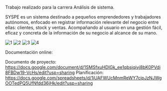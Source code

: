 Trabajo realizado para la carrera Análisis de sistema.

SYSPE es un sistema destinado a pequeños emprendedores y trabajadores autónomos, enfocado en registrar información relevante del negocio entre ellas: clientes, stock y ventas. Acompañando al usuario en una gestión fácil, eficaz y concreta de la información de su negocio al alcance de su mano.


![1](https://user-images.githubusercontent.com/80334601/233845371-b0bffc4b-d87c-4e30-8f66-0c49146455e6.png)
![2](https://user-images.githubusercontent.com/80334601/233845374-6c9a540b-4fa2-45da-8d12-18208b87b715.png)
![3](https://user-images.githubusercontent.com/80334601/233845375-8faf6886-d3be-44e3-ae7f-07822a3699cd.png)
![4](https://user-images.githubusercontent.com/80334601/233845376-3b0219ea-8bb6-46c2-b886-6efa2a27c528.png)

Documentación online:

Documento de proyecto:
https://docs.google.com/document/d/1SMSfxuHDIGk_ee1qbsjqivj8bK0PVdi8FBDw19-VcHs/edit?usp=sharing
Planificación:
https://docs.google.com/spreadsheets/d/1iUAFWUcMnmReWY7cipJzNJWgOOTedPQ5UfNfdd36jHk/edit?usp=sharing
